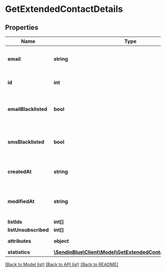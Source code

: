# GetExtendedContactDetails

## Properties
Name | Type | Description | Notes
------------ | ------------- | ------------- | -------------
**email** | **string** | Email address of the contact for which you requested the details | 
**id** | **int** | ID of the contact for which you requested the details | 
**emailBlacklisted** | **bool** | Blacklist status for email campaigns (true&#x3D;blacklisted, false&#x3D;not blacklisted) | 
**smsBlacklisted** | **bool** | Blacklist status for SMS campaigns (true&#x3D;blacklisted, false&#x3D;not blacklisted) | 
**createdAt** | **string** | Creation UTC date-time of the contact (YYYY-MM-DDTHH:mm:ss.SSSZ) | 
**modifiedAt** | **string** | Last modification UTC date-time of the contact (YYYY-MM-DDTHH:mm:ss.SSSZ) | 
**listIds** | **int[]** |  | 
**listUnsubscribed** | **int[]** |  | [optional] 
**attributes** | **object** | Set of attributes of the contact | 
**statistics** | [**\SendinBlue\Client\Model\GetExtendedContactDetailsStatistics**](GetExtendedContactDetailsStatistics.md) |  | 

[[Back to Model list]](../../README.md#documentation-for-models) [[Back to API list]](../../README.md#documentation-for-api-endpoints) [[Back to README]](../../README.md)

